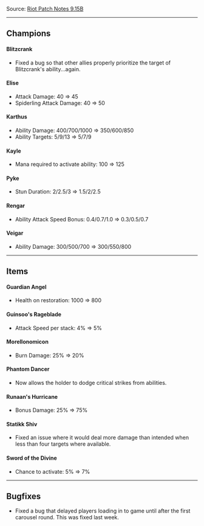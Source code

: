 Source: [Riot Patch Notes 9.15B](https://na.leagueoflegends.com/en/news/game-updates/patch/teamfight-tactics-patch-915B-notes)

---

## Champions

#### Blitzcrank

- Fixed a bug so that other allies properly prioritize the target of Blitzcrank's ability...again.

#### Elise

- Attack Damage: 40 ⇒ 45
- Spiderling Attack Damage: 40 ⇒ 50

#### Karthus

- Ability Damage: 400/700/1000 ⇒ 350/600/850
- Ability Targets: 5/9/13 ⇒ 5/7/9

#### Kayle

- Mana required to activate ability: 100 ⇒ 125

#### Pyke

- Stun Duration: 2/2.5/3 ⇒ 1.5/2/2.5

#### Rengar

- Ability Attack Speed Bonus: 0.4/0.7/1.0 ⇒ 0.3/0.5/0.7

#### Veigar

- Ability Damage: 300/500/700 ⇒ 300/550/800

---

## Items

#### Guardian Angel

- Health on restoration: 1000 ⇒ 800

#### Guinsoo's Rageblade

- Attack Speed per stack: 4% ⇒ 5%

#### Morellonomicon

- Burn Damage: 25% ⇒ 20%

#### Phantom Dancer

- Now allows the holder to dodge critical strikes from abilities.

#### Runaan's Hurricane

- Bonus Damage: 25% ⇒ 75%

#### Statikk Shiv

- Fixed an issue where it would deal more damage than intended when less than four targets where available.

#### Sword of the Divine

- Chance to activate: 5% ⇒ 7%

---

## Bugfixes

- Fixed a bug that delayed players loading in to game until after the first carousel round. This was fixed last week.
